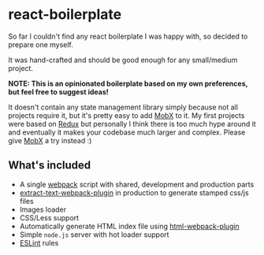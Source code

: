 # react-boilerplate
So far I couldn't find any react boilerplate I was happy with, so decided to prepare one myself.

It was hand-crafted and should be good enough for any small/medium project.

__NOTE: This is an opinionated boilerplate based on my own preferences, but feel free to suggest ideas!__

It doesn't contain any state management library simply because not all projects require it, but it's pretty easy to add [MobX](https://mobx.js.org/) to it. My first projects were based on [Redux](http://redux.js.org/) but personally I think there is too much hype around it and eventually it makes your codebase much larger and complex. Please give [MobX](https://mobx.js.org/) a try instead :)

## What's included
- A single [webpack](https://webpack.github.io/) script with shared, development and production parts
- [extract-text-webpack-plugin](https://github.com/webpack-contrib/extract-text-webpack-plugin) in production to generate stamped css/js files
- Images loader
- CSS/Less support
- Automatically generate HTML index file using [html-webpack-plugin](https://github.com/jantimon/html-webpack-plugin)
- Simple `node.js` server with hot loader support
- [ESLint](http://eslint.org/) rules
